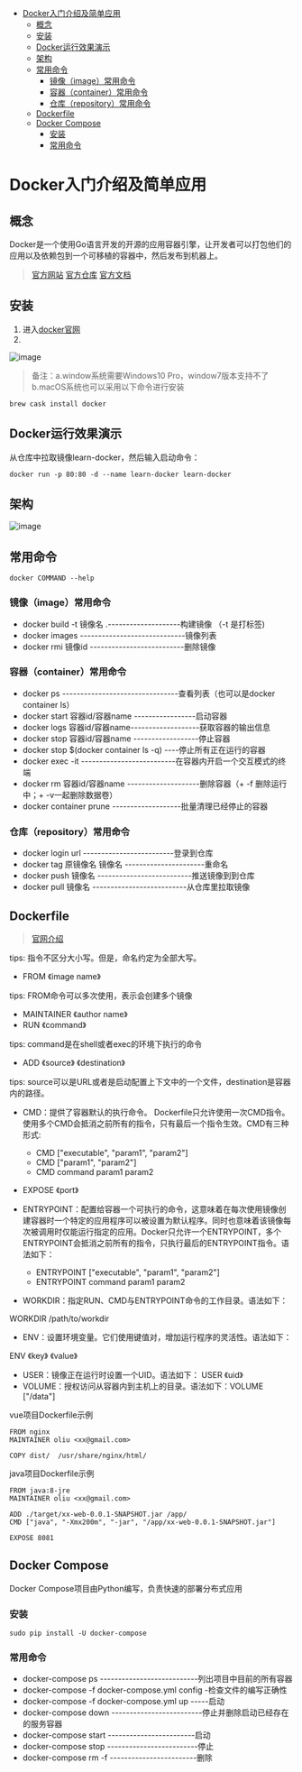 <!-- TOC -->

* [Docker入门介绍及简单应用](#docker入门介绍及简单应用)
    - [概念](#概念)
    - [安装](#安装)
    - [Docker运行效果演示](#docker运行效果演示)
    - [架构](#架构)
    - [常用命令](#常用命令)
        - [镜像（image）常用命令](#镜像image常用命令)
        - [容器（container）常用命令](#容器container常用命令)
        - [仓库（repository）常用命令](#仓库repository常用命令)
    - [Dockerfile](#dockerfile)
    - [Docker Compose](#docker-compose)
        - [安装](#安装-1)
        - [常用命令](#常用命令-1)

<!-- /TOC -->
# Docker入门介绍及简单应用

## 概念

Docker是一个使用Go语言开发的开源的应用容器引擎，让开发者可以打包他们的应用以及依赖包到一个可移植的容器中，然后发布到机器上。

> [官方网站](https://www.docker.com) [官方仓库](hub.docker.com) [官方文档](docs.docker.com)

## 安装

1. 进入[docker官网](https://www.docker.com)
2.  

![image](../images/downdocker.png)

> 备注：a.window系统需要Windows10 Pro，window7版本支持不了 <br/>
> b.macOS系统也可以采用以下命令进行安装

``` 
brew cask install docker
```

## Docker运行效果演示

从仓库中拉取镜像learn-docker，然后输入启动命令：

``` 
docker run -p 80:80 -d --name learn-docker learn-docker
```

## 架构

![image](../images/dockerArch.png)

## 常用命令

``` 
docker COMMAND --help
```

### 镜像（image）常用命令

* docker build -t 镜像名 .--------------------构建镜像 （-t 是打标签)
* docker images -----------------------------镜像列表
* docker rmi 镜像id --------------------------删除镜像

### 容器（container）常用命令

* docker ps --------------------------------查看列表（也可以是docker container ls）
* docker start 容器id/容器name -----------------启动容器
* docker logs 容器id/容器name-------------------获取容器的输出信息
* docker stop 容器id/容器name ------------------停止容器
* docker stop $(docker container ls -q) ----停止所有正在运行的容器
* docker exec -it --------------------------在容器内开启一个交互模式的终端
* docker rm 容器id/容器name --------------------删除容器（+ -f 删除运行中；+ -v一起删除数据卷）
* docker container prune -------------------批量清理已经停止的容器

### 仓库（repository）常用命令

* docker login url -------------------------登录到仓库
* docker tag 原镜像名 镜像名 ----------------------重命名
* docker push 镜像名 --------------------------推送镜像到到仓库
* docker pull 镜像名 --------------------------从仓库里拉取镜像

## Dockerfile

> [官网介绍](https://docs.docker.com/engine/reference/builder/#from)

tips: 指令不区分大小写。但是，命名约定为全部大写。

* FROM 《image name》

tips: FROM命令可以多次使用，表示会创建多个镜像

* MAINTAINER 《author name》
* RUN 《command》

tips: command是在shell或者exec的环境下执行的命令

* ADD 《source》 《destination》

  
tips: source可以是URL或者是启动配置上下文中的一个文件，destination是容器内的路径。

* CMD：提供了容器默认的执行命令。 Dockerfile只允许使用一次CMD指令。 使用多个CMD会抵消之前所有的指令，只有最后一个指令生效。CMD有三种形式:
  + CMD ["executable", "param1", "param2"]
  + CMD ["param1", "param2"]
  + CMD command param1 param2

* EXPOSE 《port》
* ENTRYPOINT：配置给容器一个可执行的命令，这意味着在每次使用镜像创建容器时一个特定的应用程序可以被设置为默认程序。同时也意味着该镜像每次被调用时仅能运行指定的应用。Docker只允许一个ENTRYPOINT，多个ENTRYPOINT会抵消之前所有的指令，只执行最后的ENTRYPOINT指令。语法如下：

   + ENTRYPOINT ["executable", "param1", "param2"]
   + ENTRYPOINT command param1 param2

* WORKDIR：指定RUN、CMD与ENTRYPOINT命令的工作目录。语法如下：

 WORKDIR /path/to/workdir

* ENV：设置环境变量。它们使用键值对，增加运行程序的灵活性。语法如下：

 ENV 《key》 《value》

* USER：镜像正在运行时设置一个UID。语法如下： USER 《uid》
* VOLUME：授权访问从容器内到主机上的目录。语法如下：VOLUME ["/data"]

vue项目Dockerfile示例

``` 
FROM nginx
MAINTAINER oliu <xx@gmail.com>

COPY dist/  /usr/share/nginx/html/
```

java项目Dockerfile示例

``` 
FROM java:8-jre
MAINTAINER oliu <xx@gmail.com>

ADD ./target/xx-web-0.0.1-SNAPSHOT.jar /app/
CMD ["java", "-Xmx200m", "-jar", "/app/xx-web-0.0.1-SNAPSHOT.jar"]

EXPOSE 8081
```

## Docker Compose

Docker Compose项目由Python编写，负责快速的部署分布式应用

### 安装

``` 
sudo pip install -U docker-compose
```

### 常用命令

* docker-compose ps ---------------------------列出项目中目前的所有容器
* docker-compose -f docker-compose.yml config -检查文件的编写正确性
* docker-compose -f docker-compose.yml up -----启动
* docker-compose down -------------------------停止并删除启动已经存在的服务容器
* docker-compose start ------------------------启动
* docker-compose stop -------------------------停止
* docker-compose rm -f ------------------------删除
